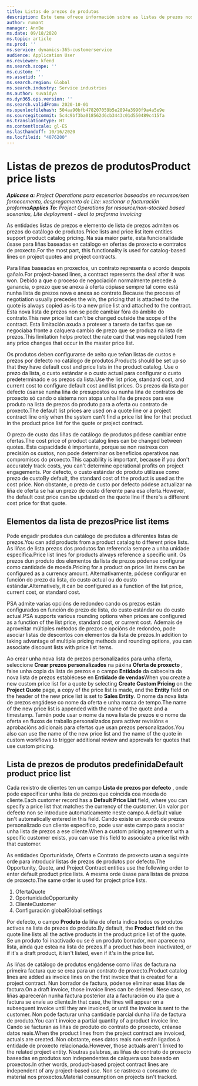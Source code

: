 ```yaml
---
title: Listas de prezos de produtos
description: Este tema ofrece información sobre as listas de prezos nos prezos do catálogo empregados para ofertas e contratos de proxectos.
author: rumant
manager: AnnBe
ms.date: 09/18/2020
ms.topic: article
ms.prod: ''
ms.service: dynamics-365-customerservice
audience: Application User
ms.reviewer: kfend
ms.search.scope: ''
ms.custom: ''
ms.assetid: ''
ms.search.region: Global
ms.search.industry: Service industries
ms.author: suvaidya
ms.dyn365.ops.version: ''
ms.search.validFrom: 2020-10-01
ms.openlocfilehash: 504aa90bfb478207059b5e2894a3990f9a4a5e9e
ms.sourcegitcommit: 5c4c9bf3ba018562d6cb3443c01d550489c415fa
ms.translationtype: HT
ms.contentlocale: gl-ES
ms.lasthandoff: 10/16/2020
ms.locfileid: "4076200"
---
```

# <a name="product-price-lists"></a><span data-ttu-id="b43f5-103">Listas de prezos de produtos</span><span class="sxs-lookup"><span data-stu-id="b43f5-103">Product price lists</span></span>

<span data-ttu-id="b43f5-104">_**Aplícase a:** Project Operations para escenarios baseados en recursos/sen fornecemento, despregamento de Lite: xestionar a facturación proforma_</span><span class="sxs-lookup"><span data-stu-id="b43f5-104">_**Applies To:** Project Operations for resource/non-stocked based scenarios, Lite deployment - deal to proforma invoicing_</span></span>

<span data-ttu-id="b43f5-105">As entidades listas de prezos e elemento de lista de prezos admiten os prezos do catálogo de produtos.</span><span class="sxs-lookup"><span data-stu-id="b43f5-105">Price lists and price list item entities support product catalog pricing.</span></span> <span data-ttu-id="b43f5-106">Na súa maior parte, esta funcionalidade úsase para liñas baseadas en catálogo en ofertas de proxecto e contratos de proxecto.</span><span class="sxs-lookup"><span data-stu-id="b43f5-106">For the most part, this functionality is used for catalog-based lines on project quotes and project contracts.</span></span>

<span data-ttu-id="b43f5-107">Para liñas baseadas en proxectos, un contrato representa o acordo despois gañalo.</span><span class="sxs-lookup"><span data-stu-id="b43f5-107">For project-based lines, a contract represents the deal after it was won.</span></span> <span data-ttu-id="b43f5-108">Debido a que o proceso de negociación normalmente precede á ganancia, o prezo que se anexa á oferta cópiase sempre tal como está nunha lista de prezos nova e anexa ao contrato.</span><span class="sxs-lookup"><span data-stu-id="b43f5-108">Because the process of negotiation usually precedes the win, the pricing that is attached to the quote is always copied as-is to a new price list and attached to the contract.</span></span> <span data-ttu-id="b43f5-109">Esta nova lista de prezos non se pode cambiar fóra do ámbito do contrato.</span><span class="sxs-lookup"><span data-stu-id="b43f5-109">This new price list can't be changed outside the scope of the contract.</span></span> <span data-ttu-id="b43f5-110">Esta limitación axuda a protexer a tarxeta de tarifas que se negociaba fronte a calquera cambio de prezo que se produza na lista de prezos.</span><span class="sxs-lookup"><span data-stu-id="b43f5-110">This limitation helps protect the rate card that was negotiated from any price changes that occur in the master price list.</span></span>

<span data-ttu-id="b43f5-111">Os produtos deben configurarse de xeito que teñan listas de custos e prezos por defecto no catálogo de produtos.</span><span class="sxs-lookup"><span data-stu-id="b43f5-111">Products should be set up so that they have default cost and price lists in the product catalog.</span></span> <span data-ttu-id="b43f5-112">Use o prezo da lista, o custo estándar e o custo actual para configurar o custo predeterminado e os prezos da lista.</span><span class="sxs-lookup"><span data-stu-id="b43f5-112">Use the list price, standard cost, and current cost to configure default cost and list prices.</span></span> <span data-ttu-id="b43f5-113">Os prezos da lista por defecto úsanse nunha liña de presupostos ou nunha liña de contratos de proxecto só cando o sistema non atopa unha liña de prezos para ese produto na lista de prezos do produto para a oferta ou contrato de proxecto.</span><span class="sxs-lookup"><span data-stu-id="b43f5-113">The default list prices are used on a quote line or a project contract line only when the system can't find a price list line for that product in the product price list for the quote or project contract.</span></span>

<span data-ttu-id="b43f5-114">O prezo de custo das liñas de catálogo de produtos pódese cambiar entre ofertas.</span><span class="sxs-lookup"><span data-stu-id="b43f5-114">The cost price of product catalog lines can be changed between quotes.</span></span> <span data-ttu-id="b43f5-115">Esta capacidade é importante, porque se non rastrexa con precisión os custos, non pode determinar os beneficios operativos nas compromisos do proxecto.</span><span class="sxs-lookup"><span data-stu-id="b43f5-115">This capability is important, because if you don't accurately track costs, you can't determine operational profits on project engagements.</span></span> <span data-ttu-id="b43f5-116">Por defecto, o custo estándar do produto utilízase como prezo de custo</span><span class="sxs-lookup"><span data-stu-id="b43f5-116">By default, the standard cost of the product is used as the cost price.</span></span> <span data-ttu-id="b43f5-117">Non obstante, o prezo de custo por defecto pódese actualizar na liña de oferta se hai un prezo de custo diferente para esa oferta.</span><span class="sxs-lookup"><span data-stu-id="b43f5-117">However, the default cost price can be updated on the quote line if there's a different cost price for that quote.</span></span>

## <a name="price-list-items"></a><span data-ttu-id="b43f5-118">Elementos da lista de prezos</span><span class="sxs-lookup"><span data-stu-id="b43f5-118">Price list items</span></span>

<span data-ttu-id="b43f5-119">Pode engadir produtos dun catálogo de produtos a diferentes listas de prezos.</span><span class="sxs-lookup"><span data-stu-id="b43f5-119">You can add products from a product catalog to different price lists.</span></span> <span data-ttu-id="b43f5-120">As liñas de lista prezos dos produtos fan referencia sempre a unha unidade específica.</span><span class="sxs-lookup"><span data-stu-id="b43f5-120">Price list lines for products always reference a specific unit.</span></span> <span data-ttu-id="b43f5-121">Os prezos dun produto dos elementos da lista de prezos pódense configurar como cantidade de moeda.</span><span class="sxs-lookup"><span data-stu-id="b43f5-121">Pricing for a product on price list items can be configured as a currency amount.</span></span> <span data-ttu-id="b43f5-122">Alternativamente, pódese configurar en función do prezo da lista, do custo actual ou do custo estándar.</span><span class="sxs-lookup"><span data-stu-id="b43f5-122">Alternatively, it can be configured as a function of the list price, current cost, or standard cost.</span></span>

<span data-ttu-id="b43f5-123">PSA admite varias opcións de redondeo cando os prezos están configurados en función do prezo de lista, do custo estándar ou do custo actual.</span><span class="sxs-lookup"><span data-stu-id="b43f5-123">PSA supports various rounding options when prices are configured as a function of the list price, standard cost, or current cost.</span></span> <span data-ttu-id="b43f5-124">Ademais de aproveitar múltiples métodos de prezos e opcións de redondeo, pode asociar listas de descontos con elementos da lista de prezos.</span><span class="sxs-lookup"><span data-stu-id="b43f5-124">In addition to taking advantage of multiple pricing methods and rounding options, you can associate discount lists with price list items.</span></span> 

<span data-ttu-id="b43f5-125">Ao crear unha nova lista de prezos personalizados para unha oferta, seleccione **Crear prezos personalizados** na páxina **Oferta de proxecto** , faise unha copia da lista de prezos e o campo **Entidade** da cabeceira da nova lista de prezos establécese en **Entidade de vendas**</span><span class="sxs-lookup"><span data-stu-id="b43f5-125">When you create a new custom price list for a quote by selecting **Create Custom Pricing** on the **Project Quote** page, a copy of the price list is made, and the **Entity** field on the header of the new price list is set to **Sales Entity**.</span></span> <span data-ttu-id="b43f5-126">O nome da nova lista de prezos engádese co nome da oferta e unha marca de tempo.</span><span class="sxs-lookup"><span data-stu-id="b43f5-126">The name of the new price list is appended with the name of the quote and a timestamp.</span></span> <span data-ttu-id="b43f5-127">Tamén pode usar o nome da nova lista de prezos e o nome da oferta en fluxos de traballo personalizados para activar revisións e aprobacións adicionais para ofertas que usan prezos personalizados.</span><span class="sxs-lookup"><span data-stu-id="b43f5-127">You also can use the name of the new price list and the name of the quote in custom workflows to trigger additional review and approvals for quotes that use custom pricing.</span></span>

 
## <a name="default-product-price-list"></a><span data-ttu-id="b43f5-128">Lista de prezos de produtos predefinida</span><span class="sxs-lookup"><span data-stu-id="b43f5-128">Default product price list</span></span>
<span data-ttu-id="b43f5-129">Cada rexistro de clientes ten un campo **Lista de prezos por defecto** , onde pode especificar unha lista de prezos que coincida coa moeda do cliente.</span><span class="sxs-lookup"><span data-stu-id="b43f5-129">Each customer record has a **Default Price List** field, where you can specify a price list that matches the currency of the customer.</span></span> <span data-ttu-id="b43f5-130">Un valor por defecto non se introduce automaticamente neste campo.</span><span class="sxs-lookup"><span data-stu-id="b43f5-130">A default value isn't automatically entered in this field.</span></span> <span data-ttu-id="b43f5-131">Cando existe un acordo de prezos personalizado cun cliente específico, pode usar este campo para asociar unha lista de prezos a ese cliente.</span><span class="sxs-lookup"><span data-stu-id="b43f5-131">When a custom pricing agreement with a specific customer exists, you can use this field to associate a price list with that customer.</span></span>

<span data-ttu-id="b43f5-132">As entidades Oportunidade, Oferta e Contrato de proxecto usan a seguinte orde para introducir listas de prezos de produtos por defecto.</span><span class="sxs-lookup"><span data-stu-id="b43f5-132">The Opportunity, Quote, and Project Contract entities use the following order to enter default product price lists.</span></span> <span data-ttu-id="b43f5-133">A mesma orde úsase para listas de prezos de proxecto.</span><span class="sxs-lookup"><span data-stu-id="b43f5-133">The same order is used for project price lists.</span></span>

1.  <span data-ttu-id="b43f5-134">Oferta</span><span class="sxs-lookup"><span data-stu-id="b43f5-134">Quote</span></span>
2.  <span data-ttu-id="b43f5-135">Oportunidade</span><span class="sxs-lookup"><span data-stu-id="b43f5-135">Opportunity</span></span>
3.  <span data-ttu-id="b43f5-136">Cliente</span><span class="sxs-lookup"><span data-stu-id="b43f5-136">Customer</span></span>
4.  <span data-ttu-id="b43f5-137">Configuración global</span><span class="sxs-lookup"><span data-stu-id="b43f5-137">Global settings</span></span> 

<span data-ttu-id="b43f5-138">Por defecto, o campo **Produto** da liña de oferta indica todos os produtos activos na lista de prezos do produto.</span><span class="sxs-lookup"><span data-stu-id="b43f5-138">By default, the **Product** field on the quote line lists all the active products in the product price list of the quote.</span></span> <span data-ttu-id="b43f5-139">Se un produto foi inactivado ou se é un produto borrador, non aparece na lista, aínda que estea na lista de prezos.</span><span class="sxs-lookup"><span data-stu-id="b43f5-139">If a product has been inactivated, or if it's a draft product, it isn't listed, even if it's in the price list.</span></span> 

<span data-ttu-id="b43f5-140">As liñas de catálogo de produtos engádense como liñas de factura na primeira factura que se crea para un contrato de proxecto.</span><span class="sxs-lookup"><span data-stu-id="b43f5-140">Product catalog lines are added as invoice lines on the first invoice that is created for a project contract.</span></span> <span data-ttu-id="b43f5-141">Nun borrador de factura, pódense eliminar esas liñas de factura.</span><span class="sxs-lookup"><span data-stu-id="b43f5-141">On a draft invoice, those invoice lines can be deleted.</span></span> <span data-ttu-id="b43f5-142">Nese caso, as liñas aparecerán nunha factura posterior ata a facturación ou ata que a factura se envíe ao cliente.</span><span class="sxs-lookup"><span data-stu-id="b43f5-142">In that case, the lines will appear on a subsequent invoice until they are invoiced, or until the invoice is sent to the customer.</span></span> <span data-ttu-id="b43f5-143">Non pode facturar unha cantidade parcial dunha liña de factura de produto.</span><span class="sxs-lookup"><span data-stu-id="b43f5-143">You can't invoice a partial quantity of a product invoice line.</span></span> <span data-ttu-id="b43f5-144">Cando se facturan as liñas de produto do contrato do proxecto, créanse datos reais.</span><span class="sxs-lookup"><span data-stu-id="b43f5-144">When the product lines from the project contract are invoiced, actuals are created.</span></span> <span data-ttu-id="b43f5-145">Non obstante, eses datos reais non están ligados á entidade de proxecto relacionada.</span><span class="sxs-lookup"><span data-stu-id="b43f5-145">However, those actuals aren't linked to the related project entity.</span></span> <span data-ttu-id="b43f5-146">Noutras palabras, as liñas de contrato de proxecto baseadas en produtos son independentes de calquera uso baseado en proxectos.</span><span class="sxs-lookup"><span data-stu-id="b43f5-146">In other words, product-based project contract lines are independent of any project-based use.</span></span> <span data-ttu-id="b43f5-147">Non se rastrexa o consumo de material nos proxectos.</span><span class="sxs-lookup"><span data-stu-id="b43f5-147">Material consumption on projects isn't tracked.</span></span>
